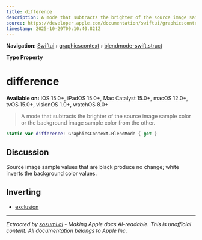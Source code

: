 ```yaml
---
title: difference
description: A mode that subtracts the brighter of the source image sample color or the background image sample color from the other.
source: https://developer.apple.com/documentation/swiftui/graphicscontext/blendmode-swift.struct/difference
timestamp: 2025-10-29T00:10:40.821Z
---
```


**Navigation:** [Swiftui](/documentation/swiftui) › [graphicscontext](/documentation/swiftui/graphicscontext) › [blendmode-swift.struct](/documentation/swiftui/graphicscontext/blendmode-swift.struct)

**Type Property**

# difference

**Available on:** iOS 15.0+, iPadOS 15.0+, Mac Catalyst 15.0+, macOS 12.0+, tvOS 15.0+, visionOS 1.0+, watchOS 8.0+

> A mode that subtracts the brighter of the source image sample color or the background image sample color from the other.

```swift
static var difference: GraphicsContext.BlendMode { get }
```

## Discussion

Source image sample values that are black produce no change; white inverts the background color values.

## Inverting

- [exclusion](/documentation/swiftui/graphicscontext/blendmode-swift.struct/exclusion)

---

*Extracted by [sosumi.ai](https://sosumi.ai) - Making Apple docs AI-readable.*
*This is unofficial content. All documentation belongs to Apple Inc.*
